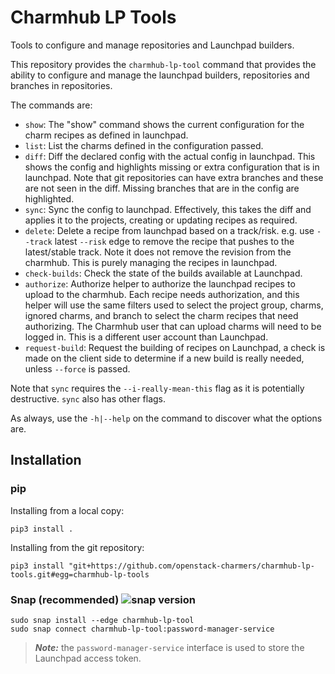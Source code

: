 # Charmhub LP Tools

Tools to configure and manage repositories and Launchpad builders.

This repository provides the `charmhub-lp-tool` command that provides the
ability to configure and manage the launchpad builders, repositories and
branches in repositories.

The commands are:

* `show`: The "show" command shows the current configuration for the charm
  recipes as defined in launchpad.
* `list`: List the charms defined in the configuration passed.
* `diff`: Diff the declared config with the actual config in launchpad. This
  shows the config and highlights missing or extra configuration that is in
  launchpad. Note that git repositories can have extra branches and these are
  not seen in the diff. Missing branches that are in the config are
  highlighted.
* `sync`: Sync the config to launchpad. Effectively, this takes the diff and
  applies it to the projects, creating or updating recipes as required.
* `delete`: Delete a recipe from launchpad based on a track/risk. e.g. use
  `--track` latest `--risk` edge to remove the recipe that pushes to the
  latest/stable track. Note it does not remove the revision from the
  charmhub. This is purely managing the recipes in launchpad.
* `check-builds`: Check the state of the builds available at Launchpad.
* `authorize`: Authorize helper to authorize the launchpad recipes to upload
  to the charmhub. Each recipe needs authorization, and this helper will use
  the same filters used to select the project group, charms, ignored charms,
  and branch to select the charm recipes that need authorizing. The Charmhub
  user that can upload charms will need to be logged in. This is a different
  user account than Launchpad.
* `request-build`: Request the building of recipes on Launchpad, a check is made
  on the client side to determine if a new build is really needed, unless
  `--force` is passed.


Note that `sync` requires the `--i-really-mean-this` flag as it is potentially
destructive.  `sync` also has other flags.

As always, use the `-h|--help` on the command to discover what the options are.

## Installation

### pip

Installing from a local copy:

```
pip3 install .
```

Installing from the git repository:

```
pip3 install "git+https://github.com/openstack-charmers/charmhub-lp-tools.git#egg=charmhub-lp-tools
```

### Snap (recommended) ![snap version](https://badgen.net/snapcraft/v/charmhub-lp-tool)

```
sudo snap install --edge charmhub-lp-tool
sudo snap connect charmhub-lp-tool:password-manager-service
```

> **_Note:_** the `password-manager-service` interface is used to store the
> Launchpad access token.
